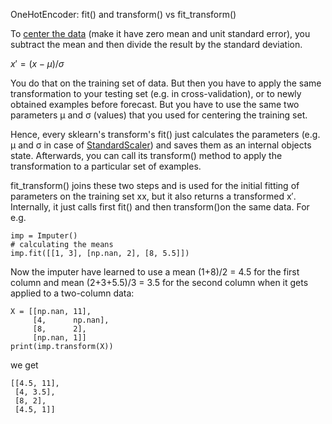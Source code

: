 OneHotEncoder: fit() and transform() vs fit_transform()

To [center the data](https://en.wikipedia.org/wiki/Standard_score) (make it have zero mean and unit standard error), you subtract the mean and then divide the result by the standard deviation.

$x'=(x−μ)/σ$

You do that on the training set of data. But then you have to apply the same transformation to your testing set (e.g. in cross-validation), or to newly obtained examples before forecast. But you have to use the same two parameters μ and σ (values) that you used for centering the training set.

Hence, every sklearn's transform's fit() just calculates the parameters (e.g. μ and σ in case of [StandardScaler](http://scikit-learn.org/stable/modules/generated/sklearn.preprocessing.StandardScaler.html)) and saves them as an internal objects state. Afterwards, you can call its transform() method to apply the transformation to a particular set of examples.

fit_transform() joins these two steps and is used for the initial fitting of parameters on the training set xx, but it also returns a transformed x′. Internally, it just calls first fit() and then transform()on the same data.
For e.g.
```
imp = Imputer()
# calculating the means
imp.fit([[1, 3], [np.nan, 2], [8, 5.5]])
```

Now the imputer have learned to use a mean (1+8)/2 = 4.5 for the first column and mean (2+3+5.5)/3 = 3.5 for the second column when it gets applied to a two-column data:

```
X = [[np.nan, 11], 
     [4,      np.nan], 
     [8,      2],
     [np.nan, 1]]
print(imp.transform(X))
```
we get
```
[[4.5, 11], 
 [4, 3.5],
 [8, 2],
 [4.5, 1]]
```
<!--stackedit_data:
eyJoaXN0b3J5IjpbLTQxMDY5MjYyNF19
-->